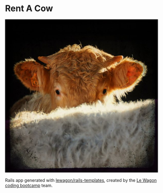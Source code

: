 # Rent A Cow

![Alt text](miscellaneous/profile_pic.jpg "rent a cow")

Rails app generated with [lewagon/rails-templates](https://github.com/lewagon/rails-templates), created by the [Le Wagon coding bootcamp](https://www.lewagon.com) team.

